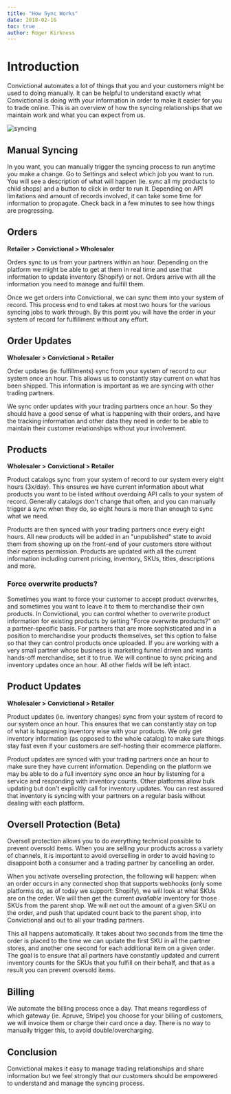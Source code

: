 ```yaml
---
title: "How Sync Works"
date: 2018-02-16
toc: true
author: Roger Kirkness
---
```

# Introduction
Convictional automates a lot of things that you and your customers might be used to doing manually. It can be helpful to understand exactly what Convictional is doing with your information in order to make it easier for you to trade online. This is an overview of how the syncing relationships that we maintain work and what you can expect from us.

![syncing](https://github.com/rogerkirkness/convictional-help/blob/master/assets/images/syncing.png?raw=true)

## Manual Syncing
In you want, you can manually trigger the syncing process to run anytime you make a change. Go to Settings and select which job you want to run. You will see a description of what will happen (ie. sync all my products to child shops) and a button to click in order to run it. Depending on API limitations and amount of records involved, it can take some time for information to propagate. Check back in a few minutes to see how things are progressing.

## Orders

**Retailer > Convictional > Wholesaler**

Orders sync to us from your partners within an hour. Depending on the platform we might be able to get at them in real time and use that information to update inventory (Shopify) or not. Orders arrive with all the information you need to manage and fulfill them.

Once we get orders into Convictional, we can sync them into your system of record. This process end to end takes at most two hours for the various syncing jobs to work through. By this point you will have the order in your system of record for fulfillment without any effort.

## Order Updates

**Wholesaler > Convictional > Retailer**

Order updates (ie. fulfillments) sync from your system of record to our system once an hour. This allows us to constantly stay current on what has been shipped. This information is important as we are syncing with other trading partners.

We sync order updates with your trading partners once an hour. So they should have a good sense of what is happening with their orders, and have the tracking information and other data they need in order to be able to maintain their customer relationships without your involvement.

## Products

**Wholesaler > Convictional > Retailer**

Product catalogs sync from your system of record to our system every eight hours (3x/day). This ensures we have current information about what products you want to be listed without overdoing API calls to your system of record. Generally catalogs don't change that often, and you can manually trigger a sync when they do, so eight hours is more than enough to sync what we need.

Products are then synced with your trading partners once every eight hours. All new products will be added in an "unpublished" state to avoid them from showing up on the front-end of your customers store without their express permission. Products are updated with all the current information including current pricing, inventory, SKUs, titles, descriptions and more.

### Force overwrite products?

Sometimes you want to force your customer to accept product overwrites, and sometimes you want to leave it to them to merchandise their own products. In Convictional, you can control whether to overwrite product information for existing products by setting "Force overwrite products?" on a partner-specific basis. For partners that are more sophisticated and in a position to merchandise your products themselves, set this option to false so that they can control products once uploaded. If you are working with a very small partner whose business is marketing funnel driven and wants hands-off merchandise, set it to true. We will continue to sync pricing and inventory updates once an hour. All other fields will be left intact.

## Product Updates

**Wholesaler > Convictional > Retailer**

Product updates (ie. inventory changes) sync from your system of record to our system once an hour. This ensures that we can constantly stay on top of what is happening inventory wise with your products. We only get inventory information (as opposed to the whole catalog) to make sure things stay fast even if your customers are self-hosting their ecommerce platform.

Product updates are synced with your trading partners once an hour to make sure they have current information. Depending on the platform we may be able to do a full inventory sync once an hour by listening for a service and responding with inventory counts. Other platforms allow bulk updating but don't explicitly call for inventory updates. You can rest assured that inventory is syncing with your partners on a regular basis without dealing with each platform.

## Oversell Protection (Beta)

Oversell protection allows you to do everything technical possible to prevent oversold items. When you are selling your products across a variety of channels, it is important to avoid overselling in order to avoid having to disappoint both a consumer and a trading partner by cancelling an order.

When you activate overselling protection, the following will happen: when an order occurs in any connected shop that supports webhooks (only some platforms do, as of today we support: Shopify), we will look at what SKUs are on the order. We will then get the current *available* inventory for those SKUs from the parent shop. We will net out the amount of a given SKU on the order, and push that updated count back to the parent shop, into Convictional and out to all your trading partners.

This all happens automatically. It takes about two seconds from the time the order is placed to the time we can update the first SKU in all the partner stores, and another one second for each additional item on a given order. The goal is to ensure that all partners have constantly updated and current inventory counts for the SKUs that you fulfill on their behalf, and that as a result you can prevent oversold items.

## Billing
We automate the billing process once a day. That means regardless of which gateway (ie. Apruve, Stripe) you choose for your billing of customers, we will invoice them or charge their card once a day. There is no way to manually trigger this, to avoid double/overcharging.

## Conclusion
Convictional makes it easy to manage trading relationships and share information but we feel strongly that our customers should be empowered to understand and manage the syncing process.